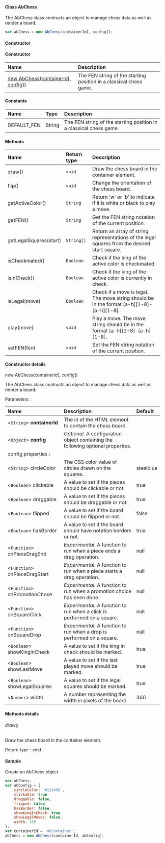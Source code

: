#### Class AbChess

The AbChess class contructs an object to manage chess data as well as render a board.

```Javascript
var abChess = new AbChess(containerId[, config]);
```

#### Constructor
#### Constructor

| Name | Description |
| :--- | :--- |
| [new AbChess(containerId[, config])](#constructor-details) | The FEN string of the starting position in a classical chess game. |

#### Constants

| Name | Type | Description |
| :--- | :--- | :--- |
| DEFAULT_FEN | String | The FEN string of the starting position in a classical chess game. |

#### Methods

| Name | Return type | Description |
| :--- | :--- | :--- |
| draw() | `void` | Draw the chess board in the container element. |
| flip() | `void` | Change the orientation of the chess board. |
| getActiveColor() | `String` | Return 'w' or 'b' to indicate if it is white or black to play a move. |
| getFEN() | `String` | Get the FEN string notation of the current position. |
| getLegalSquares(start) | `String[]` | Return an array of string representations of the legal squares from the desired start square. |
| isCheckmated() | `Boolean` | Check if the king of the active color is checkmated. |
| isInCheck() | `Boolean` | Check if the king of the active color is currently in check. |
| isLegal(move) | `Boolean` | Check if a move is legal. The move string should be in the format [a-h][1-8]-[a-h][1-8]. |
| play(move) | `void` | Play a move. The move string should be in the format [a-h][1-8]-[a-h][1-8]. |
| setFEN(fen) | `void` | Set the FEN string notation of the current position. |


#### Constructor details

new AbChess(containerId[, config])

The AbChess class contructs an object to manage chess data as well as render a board.

Parameters :

| Name | Description | Default |
| :--- | :--- | :--- |
| <`String`> __containerId__ | The id of the HTML element to contain the chess board. |
| <`Object`> __config__ | *Optional*. A configuration object containing the following optional properties. |
| config properties :
| <`String`> circleColor | The CSS color value of circles drawn on the squares. | steelblue
| <`Boolean`> clickable | A value to set if the pieces should be clickable or not. | true
| <`Boolean`> draggable | A value to set if the pieces should be draggable or not. | true
| <`Boolean`> flipped | A value to set if the board should be flipped or not. | false
| <`Boolean`> hasBorder | A value to set if the board should have notation borders or not. | true
| <`Function`> onPieceDragEnd | *Experimental*. A function to run when a piece ends a drag operation. | null
| <`Function`> onPieceDragStart | *Experimental*. A function to run when a piece starts a drag operation. | null
| <`Function`> onPromotionChose | *Experimental*. A function to run when a promotion choice has been done. | null
| <`Function`> onSquareClick | *Experimental*. A function to run when a click is performed on a square. | null
| <`Function`> onSquareDrop | *Experimental*. A function to run when a drop is performed on a square. | null
| <`Boolean`> showKingInCheck | A value to set if the king in check should be marked. | true
| <`Boolean`> showLastMove | A value to set if the last played move should be marked. | true
| <`Boolean`> showLegalSquares | A value to set if the legal squares should be marked. | true
| <`Number`> width | A number representing the width in pixels of the board. | 360

#### Methods details

###### draw()

Draw the chess board in the container element.

Return type : void



#### Sample

Create an AbChess object.

```Javascript
var abChess;
var abConfig = {
    circleColor: '#123456',
    clickable: true,
    draggable: false,
    flipped: false,
    hasBorder: false,
    showKingInCheck: true,
    showLegalMoves: false,
    width: 180  
};
var containerId = 'abContainer';
abChess = new AbChess(containerId, abConfig);
```
